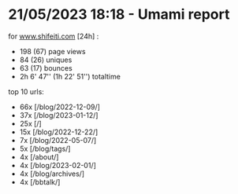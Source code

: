 # 21/05/2023 18:18 - Umami report
for www.shifeiti.com [24h] :

 - 198 (67) page views
 - 84 (26) uniques
 - 63 (17) bounces
 - 2h 6' 47'' (1h 22' 51'') totaltime


top 10 urls:
 - 66x [/blog/2022-12-09/]
 - 37x [/blog/2023-01-12/]
 - 25x [/]
 - 15x [/blog/2022-12-22/]
 - 7x [/blog/2022-05-07/]
 - 5x [/blog/tags/]
 - 4x [/about/]
 - 4x [/blog/2023-02-01/]
 - 4x [/blog/archives/]
 - 4x [/bbtalk/]


